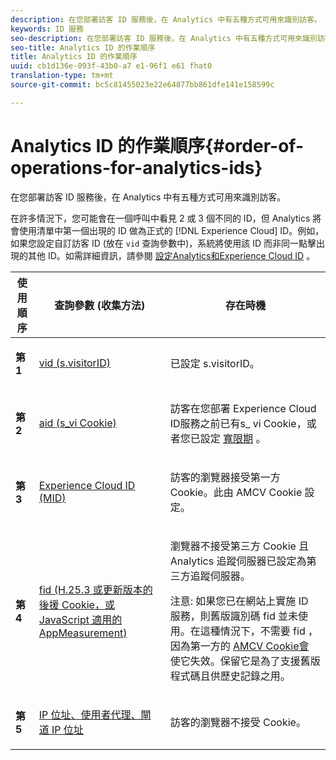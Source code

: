 ```yaml
---
description: 在您部署訪客 ID 服務後，在 Analytics 中有五種方式可用來識別訪客。
keywords: ID 服務
seo-description: 在您部署訪客 ID 服務後，在 Analytics 中有五種方式可用來識別訪客。
seo-title: Analytics ID 的作業順序
title: Analytics ID 的作業順序
uuid: cb1d136e-093f-43b0-a7 e1-96f1 e61 fhat0
translation-type: tm+mt
source-git-commit: bc5c81455023e22e64877bb861dfe141e158599c

---
```



# Analytics ID 的作業順序{#order-of-operations-for-analytics-ids}

在您部署訪客 ID 服務後，在 Analytics 中有五種方式可用來識別訪客。

在許多情況下，您可能會在一個呼叫中看見 2 或 3 個不同的 ID，但 Analytics 將會使用清單中第一個出現的 ID 做為正式的 [!DNL Experience Cloud] ID。例如，如果您設定自訂訪客 ID (放在 `vid` 查詢參數中)，系統將使用該 ID 而非同一點擊出現的其他 ID。如需詳細資訊，請參閱 [設定Analytics和Experience Cloud ID](../../reference/analytics-reference/analytics-ids.md#concept-f381dd18ee184c6c8e48286937a161d6) 。

<table id="table_D267D36451F643D1BB68AF6FEAA6AD1A"> 
 <thead> 
  <tr> 
   <th colname="col1" class="entry"> 使用順序 </th> 
   <th colname="col2" class="entry"> 查詢參數 (收集方法) </th> 
   <th colname="col3" class="entry"> 存在時機 </th> 
  </tr> 
 </thead>
 <tbody> 
  <tr> 
   <td colname="col1"> <p> <b>第 1<sup></sup></b> </p> </td> 
   <td colname="col2"> <p> <a href="https://marketing.adobe.com/resources/help/en_US/sc/implement/?f=visid_custom" format="http" scope="external"> vid (s.visitorID)</a> </p> </td> 
   <td colname="col3"> <p>已設定 <span class="codeph">s.visitorID</span>。 </p> </td> 
  </tr> 
  <tr> 
   <td colname="col1"> <p> <b>第 2<sup></sup></b> </p> </td> 
   <td colname="col2"> <p> <a href="https://marketing.adobe.com/resources/help/en_US/sc/implement/?f=visid_analytics" format="http" scope="external"> aid (s_vi Cookie)</a> </p> </td> 
   <td colname="col3"> <p>訪客在您部署 <span class="keyword"> Experience Cloud</span> ID服務之前已有s_ vi Cookie，或者您已設定 <a href="../../reference/analytics-reference/grace-period.md" format="dita" scope="local"> 寬限期</a> 。 </p> </td> 
  </tr> 
  <tr> 
   <td colname="col1"> <p> <b>第 3<sup></sup></b> </p> </td> 
   <td colname="col2"> <p> <a href="../../introduction/cookies.md#section-7ff7d96d6e4141b08a84a75a63d7814c" format="dita" scope="local"> Experience Cloud ID (MID) </a> </p> </td> 
   <td colname="col3"> <p>訪客的瀏覽器接受第一方 Cookie。此由 AMCV Cookie 設定。 </p> </td> 
  </tr> 
  <tr> 
   <td colname="col1"> <p> <b>第 4<sup></sup></b> </p> </td> 
   <td colname="col2"> <p> <a href="https://marketing.adobe.com/resources/help/en_US/sc/implement/?f=visid_fallback" format="http" scope="external"> fid (H.25.3 或更新版本的後援 Cookie，或 JavaScript 適用的 AppMeasurement)</a> </p> </td> 
   <td colname="col3"> <p>瀏覽器不接受第三方 Cookie 且 Analytics 追蹤伺服器已設定為第三方追蹤伺服器。 </p> <p> <p>注意: 如果您已在網站上實施 ID 服務，則舊版識別碼 <span class="codeph">fid</span> 並未使用。在這種情況下，不需要 <span class="codeph"> fid</span> ，因為第一方的 <a href="../../introduction/cookies.md" format="dita" scope="local"> AMCV Cookie會</a> 使它失效。保留它是為了支援舊版程式碼且供歷史記錄之用。 </p> </p> </td> 
  </tr> 
  <tr> 
   <td colname="col1"> <p> <b>第 5<sup></sup></b> </p> </td> 
   <td colname="col2"> <p> <a href="https://marketing.adobe.com/resources/help/en_US/sc/implement/?f=visid_fallback" format="http" scope="external"> IP 位址、使用者代理、閘道 IP 位址</a> </p> </td> 
   <td colname="col3"> <p>訪客的瀏覽器不接受 Cookie。 </p> </td> 
  </tr> 
 </tbody> 
</table>

